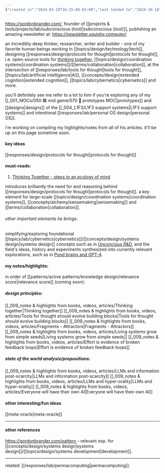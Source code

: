 ```yaml
---
{"created in":"2024-03-19T16:25:06-03:00","last tended to":"2024-10-18T14:02:26-03:00","tags":["person","research","knowledgemanagement","distributedsystems","cybernetics","top3","systemsscience","🌱"],"relevancescore":93,"dg-publish":true,"notestage":["🌱"],"created":"2024-03-19T16:25:06.818-03:00","updated":"2025-01-22T16:50:50.882-03:00","permalink":"/people/references/lab/gordon-brander/","dgPassFrontmatter":true}
---
```


https://gordonbrander.com/, founder of [[projects & tools/projects/lab/subconscious (tool)\|subconscious (tool)]], publishing an amazing newsletter at: https://newsletter.squishy.computer/

an incredibly deep thinker, researcher, writer and builder - one of my favorite human beings working in [[topics/design/technology\|tech]], designing [[responses/design/protocols for thought\|protocols for thought]], i.e. open-source tools for [thinking together](https://subconscious.substack.com/p/thinking-together), [[topics/design/coordination systems\|coordination systems]]/[[terms/collaboration\|collaboration]], at the intersection of [[responses/lab/tools for thought\|tools for thought]], [[topics/lab/artificial intelligence\|AI]], [[concepts/design/extended cognition\|extended cognition]], [[topics/lab/cybernetics\|cybernetics]] and more.

you'll definitely see me refer to a lot to him if you're exploring any of my [[_001_MOCs/050 🟩 mid game/070 🔩 prototypes MOC\|prototypes]] and [[designs\|designs]] of the [[_004_L1F3/L1F3 support systems\|L1F3 support systems]] and intentional [[responses/lab/personal OS design\|personal OS]].

i'm working on compiling my highlights/notes from all of his articles. it'll be up on this page sometime soon.

#### key ideas

[[responses/design/protocols for thought\|protocols for thought]]

#### must-reads:

1) [Thinking Together - steps to an ecology of mind](https://subconscious.substack.com/p/thinking-together)

introduces brilliantly the need for and reasoning behind [[responses/design/protocols for thought\|protocols for thought]]. a key element for large-scale [[topics/design/coordination systems\|coordination systems]], [[concepts/alchemy/sensemaking\|sensemaking]] and [[terms/collaboration\|collaboration]].


###### other important elements he brings:

simplifying/exploring foundational [[topics/lab/cybernetics\|cybernetics]]/[[concepts/design/systems design\|systems design]] concepts such as in [Unconcious R&D](https://newsletter.squishy.computer/p/unconscious-r-and-d), and the field's ideas, history and experiments synthesized into currently relevant explorations, such as in [Pond brains and GPT-4](https://newsletter.squishy.computer/p/pond-brains-and-gpt-4).

#### my notes/highlights:

in order of [[patterns/active patterns/knowledge design/relevance score\|relevance score]] (coming soon):

##### design principles:
[[_009_notes & highlights from books, videos, articles/Thinking together\|Thinking together]]
[[_009_notes & highlights from books, videos, articles/Tools for thought should evolve building blocks\|Tools for thought should evolve building blocks]]
[[_009_notes & highlights from books, videos, articles/Fragments - Attractors\|Fragments - Attractors]]
[[_009_notes & highlights from books, videos, articles/Living systems grow from simple seeds\|Living systems grow from simple seeds]]
[[_009_notes & highlights from books, videos, articles/Effort is evidence of broken feedback loops\|Effort is evidence of broken feedback loops]]

##### state of the world analysis/propositions:
[[_009_notes & highlights from books, videos, articles/LLMs and information post-scarcity\|LLMs and information post-scarcity]]
[[_009_notes & highlights from books, videos, articles/LLMs and hyper-orality\|LLMs and hyper-orality]]
[[_009_notes & highlights from books, videos, articles/Everyone will have their own AI\|Everyone will have their own AI]]

#### other interesting/fun ideas

[[meta-oracle\|meta-oracle]]

---
#### other references

https://gordonbrander.com/pattern - relevant esp. for [[concepts/design/systems design\|systems design]]/[[topics/design/systems development\|development]].

---

related: [[responses/lab/permacomputing\|permacomputing]].